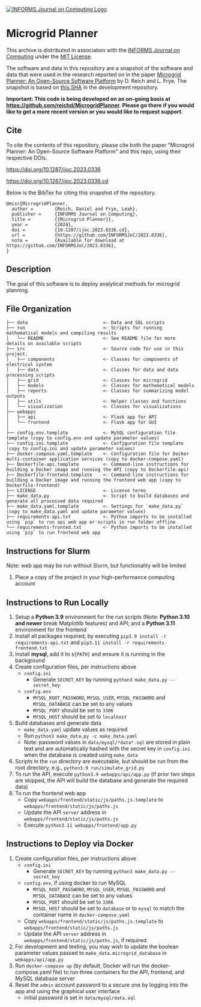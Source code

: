 [![INFORMS Journal on Computing Logo](https://INFORMSJoC.github.io/logos/INFORMS_Journal_on_Computing_Header.jpg)](https://pubsonline.informs.org/journal/ijoc)

# Microgrid Planner

This archive is distributed in association with the [INFORMS Journal on
Computing](https://pubsonline.informs.org/journal/ijoc) under the [MIT License](LICENSE).

The software and data in this repository are a snapshot of the software and data
that were used in the research reported on in the paper 
[Microgrid Planner: An Open-Source Software Platform](https://doi.org/10.1287/ijoc.2023.0336) by D. Reich and L. Frye. 
The snapshot is based on 
[this SHA](https://github.com/reichd/MicrogridPlanner/commit/4cee251d6096d2a8dde4c86a74c17284af238cb9) 
in the development repository.

**Important: This code is being developed on an on-going basis at 
https://github.com/reichd/MicrogridPlanner. Please go there if you would like to
get a more recent version or you would like to request support.**

## Cite

To cite the contents of this repository, please cite both the paper "Microgrid Planner: An Open-Source Software Platform" and this repo, using their respective DOIs.

https://doi.org/10.1287/ijoc.2023.0336

https://doi.org/10.1287/ijoc.2023.0336.cd

Below is the BibTex for citing this snapshot of the repository.

```
@misc{MicrogridPlanner,
  author =        {Reich, Daniel and Frye, Leah},
  publisher =     {INFORMS Journal on Computing},
  title =         {{Microgrid Planner}},
  year =          {2024},
  doi =           {10.1287/ijoc.2023.0336.cd},
  url =           {https://github.com/INFORMSJoC/2023.0336},
  note =          {Available for download at https://github.com/INFORMSJoC/2023.0336},
}  
```

## Description

The goal of this software is to deploy analytical methods for microgrid planning.

## File Organization

    ├── data                            <- Data and SQL scripts
    ├── run                             <- Scripts for running mathematical models and compiling results
    │   └── README                      <- See README file for more details on available scripts
    ├── src                             <- Source code for use in this project.
    │   ├── components                  <- Classes for components of electrical system
    │   ├── data                        <- Classes for data and data processing scripts
    │   ├── grid                        <- Classes for microgrid
    │   ├── models                      <- Classes for mathematical models 
    │   ├── reports                     <- Classes for summarizing model outputs
    │   ├── utils                       <- Helper classes and functions
    │   └── visualization               <- Classes for visualizations
    ├── webapps
    │   ├── api                         <- Flask app for API
    │   └── frontend                    <- Flask app for GUI
    |
    ├── config.env.template             <- MySQL configuration file template (copy to config.env and update parameter values)
    ├── config.ini.template             <- Configuration file template (copy to config.ini and update parameter values)
    ├── docker-compose.yaml.template    <- Configuration file for Docker multi-container application services (copy to docker-compose.yaml)
    ├── Dockerfile-api.template         <- Command-line instructions for building a Docker image and running the API (copy to Dockerfile-api)
    ├── Dockerfile-frontend.template    <- Command-line instructions for building a Docker image and running the frontend web app (copy to Dockerfile-frontend)
    ├── LICENSE                         <- License terms
    ├── make_data.py                    <- Script to build databases and generate all processed data required
    ├── make_data.yaml.template         <- Settings for `make_data.py` (copy to make_data.yaml and update parameter values)
    ├── requirements-api.txt            <- Python imports to be installed using `pip` to run api web app or scripts in run folder offline
    └── requirements-fronted.txt        <- Python imports to be installed using `pip` to run frontend web app


## Instructions for Slurm

Note: web app may be run without Slurm, but functionality will be limited
1. Place a copy of the project in your high-performance computing account


## Instructions to Run Locally

1. Setup a **Python 3.9** environment for the run scripts (Note: **Python 3.10 and newer** break Matplotlib features) and API; and a **Python 3.11** environment for the frontend
2. Install all packages required, by executing `pip3.9 install -r requirements-api.txt` and `pip3.11 install -r requirements-frontend.txt`
3. Install **mysql**, add it to `${PATH}` and ensure it is running in the background
4. Create configuration files, per instructions above
    - `config.ini`
        - Generate `SECRET_KEY` by running `python3 make_data.py --secret_key`
    - `config.env`
        - `MYSQL_ROOT_PASSWORD`, `MYSQL_USER`, `MYSQL_PASSWORD` and `MYSQL_DATABASE` can be set to any values
        - `MYSQL_PORT` should be set to `3306`
        - `MYSQL_HOST` should be set to `localhost`
5. Build databases and generate data
    - `make_data.yaml` update values as required
    - Run `python3 make_data.py -c make_data.yaml`
    - Note: password values in `data/mysql/*data*.sql` are stored in plain text and are automatically hashed with the secret key in `config.ini` when the database is created using `make_data`
6. Scripts in the `run` directory are executable, but should be run from the root directory, e.g., `python3.9 run/simulate_grid.py`
7. To run the API, execute `python3.9 webapps/api/app.py` (if prior two steps are skipped, the API will build the database and generate the required data)
8. To run the frontend web app
    - Copy `webapps/frontend/static/js/paths.js.template` to `webapps/frontend/static/js/paths.js`
    - Update the API `server` address in `webapps/frontend/static/js/paths.js`
    - Execute `python3.11 webapps/frontend/app.py`


## Instructions to Deploy via Docker

1. Create configuration files, per instructions above
    - `config.ini`
        - Generate `SECRET_KEY` by running `python3 make_data.py --secret_key`
    - `config.env`, if using docker to run MySQL
        - `MYSQL_ROOT_PASSWORD`, `MYSQL_USER`, `MYSQL_PASSWORD` and `MYSQL_DATABASE` can be set to any values
        - `MYSQL_PORT` should be set to `3306`
        - `MYSQL_HOST` should be set to `database` or to `mysql` to match the container name in `docker-compose.yaml`
    - Copy `webapps/frontend/static/js/paths.js.template` to `webapps/frontend/static/js/paths.js`    
    - Update the API `server` address in `webapps/frontend/static/js/paths.js`, if required
2. For development and testing, you may wish to update the boolean parameter values passed to `make_data.microgrid_database` in `webapps/api/app.py`
3. Run `docker-compose up` (by default, Docker will run the docker-compose.yaml file) to run three containers for the API, frontend, and MySQL database server
4. Reset the `admin` account password to a secure one by logging into the app and using the graphical user interface
    - initial password is set in `data/mysql/data.sql`
